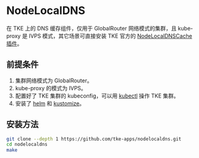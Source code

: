 # NodeLocalDNS

在 TKE 上的 DNS 缓存组件，仅用于 GlobalRouter 网络模式的集群，且 kube-proxy 是 IVPS 模式，其它场景可直接安装 TKE 官方的 [NodeLocalDNSCache 插件](https://cloud.tencent.com/document/product/457/49423)。

## 前提条件

1. 集群网络模式为 GlobalRouter。
2. kube-proxy 的模式为 IVPS。
3. 配置好了 TKE 集群的 kubeconfig，可以用 [kubectl](kubednsIphttps://kustomize.io/) 操作 TKE 集群。
4. 安装了 [helm](https://helm.sh/) 和 [kustomize](https://kustomize.io/)。

## 安装方法

```bash
git clone --depth 1 https://github.com/tke-apps/nodelocaldns.git
cd nodelocaldns
make
```
